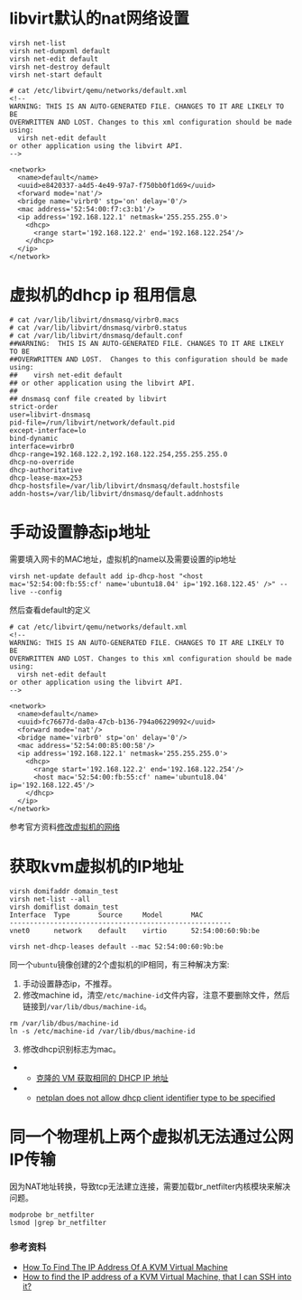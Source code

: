 # libvirt默认的nat网络设置
```
virsh net-list
virsh net-dumpxml default
virsh net-edit default
virsh net-destroy default
virsh net-start default
```
```
# cat /etc/libvirt/qemu/networks/default.xml
<!--
WARNING: THIS IS AN AUTO-GENERATED FILE. CHANGES TO IT ARE LIKELY TO BE
OVERWRITTEN AND LOST. Changes to this xml configuration should be made using:
  virsh net-edit default
or other application using the libvirt API.
-->

<network>
  <name>default</name>
  <uuid>e8420337-a4d5-4e49-97a7-f750bb0f1d69</uuid>
  <forward mode='nat'/>
  <bridge name='virbr0' stp='on' delay='0'/>
  <mac address='52:54:00:f7:c3:b1'/>
  <ip address='192.168.122.1' netmask='255.255.255.0'>
    <dhcp>
      <range start='192.168.122.2' end='192.168.122.254'/>
    </dhcp>
  </ip>
</network>
```

# 虚拟机的dhcp ip 租用信息
```
# cat /var/lib/libvirt/dnsmasq/virbr0.macs
# cat /var/lib/libvirt/dnsmasq/virbr0.status
# cat /var/lib/libvirt/dnsmasq/default.conf
##WARNING:  THIS IS AN AUTO-GENERATED FILE. CHANGES TO IT ARE LIKELY TO BE
##OVERWRITTEN AND LOST.  Changes to this configuration should be made using:
##    virsh net-edit default
## or other application using the libvirt API.
##
## dnsmasq conf file created by libvirt
strict-order
user=libvirt-dnsmasq
pid-file=/run/libvirt/network/default.pid
except-interface=lo
bind-dynamic
interface=virbr0
dhcp-range=192.168.122.2,192.168.122.254,255.255.255.0
dhcp-no-override
dhcp-authoritative
dhcp-lease-max=253
dhcp-hostsfile=/var/lib/libvirt/dnsmasq/default.hostsfile
addn-hosts=/var/lib/libvirt/dnsmasq/default.addnhosts
```

# 手动设置静态ip地址
需要填入网卡的MAC地址，虚拟机的name以及需要设置的ip地址
```
virsh net-update default add ip-dhcp-host "<host mac='52:54:00:fb:55:cf' name='ubuntu18.04' ip='192.168.122.45' />" --live --config
```
然后查看default的定义
```
# cat /etc/libvirt/qemu/networks/default.xml
<!--
WARNING: THIS IS AN AUTO-GENERATED FILE. CHANGES TO IT ARE LIKELY TO BE
OVERWRITTEN AND LOST. Changes to this xml configuration should be made using:
  virsh net-edit default
or other application using the libvirt API.
-->

<network>
  <name>default</name>
  <uuid>fc76677d-da0a-47cb-b136-794a06229092</uuid>
  <forward mode='nat'/>
  <bridge name='virbr0' stp='on' delay='0'/>
  <mac address='52:54:00:85:00:58'/>
  <ip address='192.168.122.1' netmask='255.255.255.0'>
    <dhcp>
      <range start='192.168.122.2' end='192.168.122.254'/>
      <host mac='52:54:00:fb:55:cf' name='ubuntu18.04' ip='192.168.122.45'/>
    </dhcp>
  </ip>
</network>
```
参考官方资料[修改虚拟机的网络](https://wiki.libvirt.org/page/Networking#Applying_modifications_to_the_network)

# 获取kvm虚拟机的IP地址
```
virsh domifaddr domain_test
virsh net-list --all
virsh domiflist domain_test
Interface  Type       Source     Model       MAC
-------------------------------------------------------
vnet0      network    default    virtio      52:54:00:60:9b:be

virsh net-dhcp-leases default --mac 52:54:00:60:9b:be
```
同一个`ubuntu`镜像创建的2个虚拟机的IP相同，有三种解决方案:
1. 手动设置静态ip，不推荐。
2. 修改machine id，清空`/etc/machine-id`文件内容，注意不要删除文件，然后链接到`/var/lib/dbus/machine-id`。
```
rm /var/lib/dbus/machine-id
ln -s /etc/machine-id /var/lib/dbus/machine-id
```
3. 修改dhcp识别标志为mac。
- * [克隆的 VM 获取相同的 DHCP IP 地址](https://kb.vmware.com/s/article/82229)
- * [netplan does not allow dhcp client identifier type to be specified](https://bugs.launchpad.net/netplan/+bug/1738998)

# 同一个物理机上两个虚拟机无法通过公网IP传输
因为NAT地址转换，导致tcp无法建立连接，需要加载br_netfilter内核模块来解决问题。
```
modprobe br_netfilter
lsmod |grep br_netfilter
```

### 参考资料
* [How To Find The IP Address Of A KVM Virtual Machine](https://ostechnix.com/how-to-find-the-ip-address-of-a-kvm-virtual-machine/)
* [How to find the IP address of a KVM Virtual Machine, that I can SSH into it?](https://unix.stackexchange.com/questions/33191/how-to-find-the-ip-address-of-a-kvm-virtual-machine-that-i-can-ssh-into-it)

